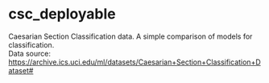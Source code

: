 # csc_deployable
Caesarian Section Classification data. A simple comparison of models for classification.  
Data source: https://archive.ics.uci.edu/ml/datasets/Caesarian+Section+Classification+Dataset#
